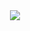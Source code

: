 <div align=center>
<img src="https://i.imgur.com/dC1xGMf.gif" align=center style=width100% />
</div>
